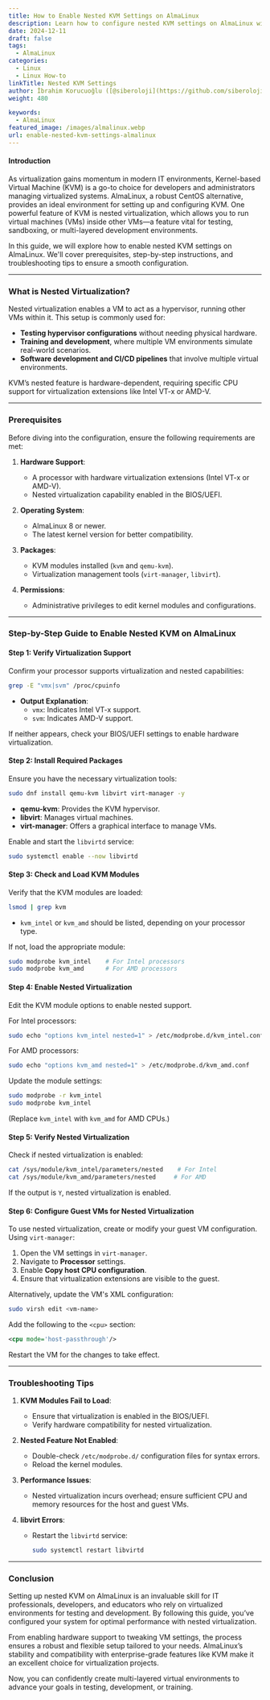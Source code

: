 ```yaml
---
title: How to Enable Nested KVM Settings on AlmaLinux
description: Learn how to configure nested KVM settings on AlmaLinux with this step-by-step guide. Enable advanced virtualization features for testing.
date: 2024-12-11
draft: false
tags:
  - AlmaLinux
categories:
  - Linux
  - Linux How-to
linkTitle: Nested KVM Settings
author: İbrahim Korucuoğlu ([@siberoloji](https://github.com/siberoloji))
weight: 480

keywords:
  - AlmaLinux
featured_image: /images/almalinux.webp
url: enable-nested-kvm-settings-almalinux
---
```

#### Introduction

As virtualization gains momentum in modern IT environments, Kernel-based Virtual Machine (KVM) is a go-to choice for developers and administrators managing virtualized systems. AlmaLinux, a robust CentOS alternative, provides an ideal environment for setting up and configuring KVM. One powerful feature of KVM is nested virtualization, which allows you to run virtual machines (VMs) inside other VMs—a feature vital for testing, sandboxing, or multi-layered development environments.

In this guide, we will explore how to enable nested KVM settings on AlmaLinux. We'll cover prerequisites, step-by-step instructions, and troubleshooting tips to ensure a smooth configuration.

---

### What is Nested Virtualization?

Nested virtualization enables a VM to act as a hypervisor, running other VMs within it. This setup is commonly used for:

- **Testing hypervisor configurations** without needing physical hardware.
- **Training and development**, where multiple VM environments simulate real-world scenarios.
- **Software development and CI/CD pipelines** that involve multiple virtual environments.

KVM’s nested feature is hardware-dependent, requiring specific CPU support for virtualization extensions like Intel VT-x or AMD-V.

---

### Prerequisites

Before diving into the configuration, ensure the following requirements are met:

1. **Hardware Support**:
   - A processor with hardware virtualization extensions (Intel VT-x or AMD-V).
   - Nested virtualization capability enabled in the BIOS/UEFI.

2. **Operating System**:
   - AlmaLinux 8 or newer.
   - The latest kernel version for better compatibility.

3. **Packages**:
   - KVM modules installed (`kvm` and `qemu-kvm`).
   - Virtualization management tools (`virt-manager`, `libvirt`).

4. **Permissions**:
   - Administrative privileges to edit kernel modules and configurations.

---

### Step-by-Step Guide to Enable Nested KVM on AlmaLinux

#### Step 1: Verify Virtualization Support

Confirm your processor supports virtualization and nested capabilities:

```bash
grep -E "vmx|svm" /proc/cpuinfo
```

- **Output Explanation**:
  - `vmx`: Indicates Intel VT-x support.
  - `svm`: Indicates AMD-V support.

If neither appears, check your BIOS/UEFI settings to enable hardware virtualization.

#### Step 2: Install Required Packages

Ensure you have the necessary virtualization tools:

```bash
sudo dnf install qemu-kvm libvirt virt-manager -y
```

- **qemu-kvm**: Provides the KVM hypervisor.
- **libvirt**: Manages virtual machines.
- **virt-manager**: Offers a graphical interface to manage VMs.

Enable and start the `libvirtd` service:

```bash
sudo systemctl enable --now libvirtd
```

#### Step 3: Check and Load KVM Modules

Verify that the KVM modules are loaded:

```bash
lsmod | grep kvm
```

- `kvm_intel` or `kvm_amd` should be listed, depending on your processor type.

If not, load the appropriate module:

```bash
sudo modprobe kvm_intel    # For Intel processors
sudo modprobe kvm_amd      # For AMD processors
```

#### Step 4: Enable Nested Virtualization

Edit the KVM module options to enable nested support.

For Intel processors:

```bash
sudo echo "options kvm_intel nested=1" > /etc/modprobe.d/kvm_intel.conf
```

For AMD processors:

```bash
sudo echo "options kvm_amd nested=1" > /etc/modprobe.d/kvm_amd.conf
```

Update the module settings:

```bash
sudo modprobe -r kvm_intel
sudo modprobe kvm_intel
```

(Replace `kvm_intel` with `kvm_amd` for AMD CPUs.)

#### Step 5: Verify Nested Virtualization

Check if nested virtualization is enabled:

```bash
cat /sys/module/kvm_intel/parameters/nested    # For Intel
cat /sys/module/kvm_amd/parameters/nested     # For AMD
```

If the output is `Y`, nested virtualization is enabled.

#### Step 6: Configure Guest VMs for Nested Virtualization

To use nested virtualization, create or modify your guest VM configuration. Using `virt-manager`:

1. Open the VM settings in `virt-manager`.
2. Navigate to **Processor** settings.
3. Enable **Copy host CPU configuration**.
4. Ensure that virtualization extensions are visible to the guest.

Alternatively, update the VM's XML configuration:

```bash
sudo virsh edit <vm-name>
```

Add the following to the `<cpu>` section:

```xml
<cpu mode='host-passthrough'/>
```

Restart the VM for the changes to take effect.

---

### Troubleshooting Tips

1. **KVM Modules Fail to Load**:
   - Ensure that virtualization is enabled in the BIOS/UEFI.
   - Verify hardware compatibility for nested virtualization.

2. **Nested Feature Not Enabled**:
   - Double-check `/etc/modprobe.d/` configuration files for syntax errors.
   - Reload the kernel modules.

3. **Performance Issues**:
   - Nested virtualization incurs overhead; ensure sufficient CPU and memory resources for the host and guest VMs.

4. **libvirt Errors**:
   - Restart the `libvirtd` service:

     ```bash
     sudo systemctl restart libvirtd
     ```

---

### Conclusion

Setting up nested KVM on AlmaLinux is an invaluable skill for IT professionals, developers, and educators who rely on virtualized environments for testing and development. By following this guide, you’ve configured your system for optimal performance with nested virtualization.

From enabling hardware support to tweaking VM settings, the process ensures a robust and flexible setup tailored to your needs. AlmaLinux’s stability and compatibility with enterprise-grade features like KVM make it an excellent choice for virtualization projects.

Now, you can confidently create multi-layered virtual environments to advance your goals in testing, development, or training.
